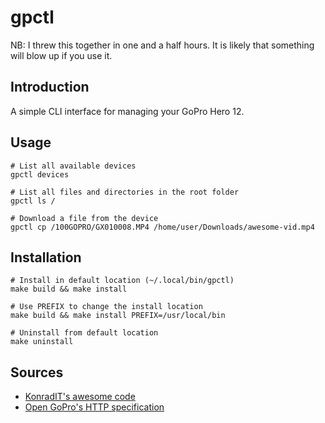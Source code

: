 # gpctl

NB: I threw this together in one and a half hours. It is likely that something will blow up if you use it.

## Introduction

A simple CLI interface for managing your GoPro Hero 12.

## Usage

```shell
# List all available devices
gpctl devices

# List all files and directories in the root folder
gpctl ls /

# Download a file from the device
gpctl cp /100GOPRO/GX010008.MP4 /home/user/Downloads/awesome-vid.mp4
```

## Installation

```shell
# Install in default location (~/.local/bin/gpctl)
make build && make install

# Use PREFIX to change the install location
make build && make install PREFIX=/usr/local/bin

# Uninstall from default location
make uninstall
```

## Sources

- [KonradIT's awesome code](https://github.com/KonradIT/mmt)
- [Open GoPro's HTTP specification](https://gopro.github.io/OpenGoPro/)
